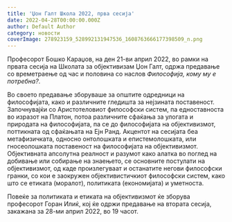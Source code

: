 ```yaml
---
title: 'Џон Галт Школа 2022, прва сесија'
date: 2022-04-28T00:00:00.000Z
author: Default Author
category: новости
coverImage: 278923159_528992131947536_1608763666177398509_n.png
---
```


Професорот Бошко Караџов, на ден 21-ви април 2022, во рамки на првата сесија на Школата за објективизам Џон Галт, одржа предавање со времетраење од час и половина со наслов _Философија, кому му е потребна?_. 

Во своето предавање зборуваше за општите одредници на философијата, како и различните гледишта за нејзината поставеност. Започнувајќи со Аристотеловиот философски систем, па едноставноста во изразот на Платон, потоа различните сфаќања за улогата и природата на философијата, па се до философијата на објективизмот, поттикната од сфаќањата на Ејн Ранд. Акцентот на сесијата беа метафизичката, односно онтолошката и епистемолошката, или гносеолошката поставеност на философијата на објективизмот. Објективната апсолутна реалност и разумот како алатка во поглед на добивање или собирање на знаењето, се основните постулати на објективизмот, од каде произлегуваат и останатите негови философски гранки, со кои е заокружен објективистичкиот философски систем, како што се етиката (моралот), политиката (економијата) и уметноста. 

Повеќе за политиката и етиката на објективизмот ќе зборува професорот Горан Илиќ, кој ќе одржи предавање на втората сесија, закажана за 28-ми април 2022, во 19 часот.
